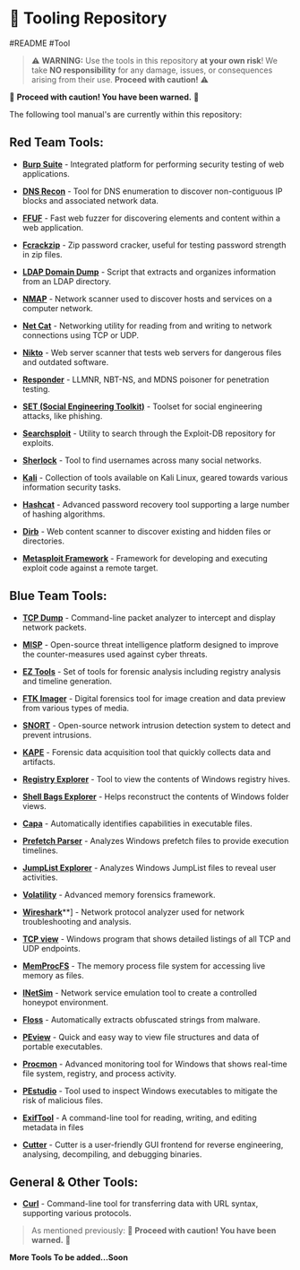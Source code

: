 # 🚀 Tooling Repository
#README #Tool 


> ⚠️ **WARNING:** Use the tools in this repository **at your own risk**! We take **NO responsibility** for any damage, issues, or consequences arising from their use. **Proceed with caution!** ⚠️

🚧 **Proceed with caution! You have been warned.** 🚧

The following tool manual's are currently within this repository:

## Red Team Tools:

- [**Burp Suite**](https://github.com/luke-mckeever/Cyber_Vault/blob/main/Tooling/Red%20Team%20Tools/Burp%20Suite.md) - Integrated platform for performing security testing of web applications.

- [**DNS Recon**](https://github.com/luke-mckeever/Cyber_Vault/blob/main/Tooling/Red%20Team%20Tools/DNS%20Recon.md) - Tool for DNS enumeration to discover non-contiguous IP blocks and associated network data.

- [**FFUF**](https://github.com/luke-mckeever/Cyber_Vault/blob/main/Tooling/Red%20Team%20Tools/FFUF.md) - Fast web fuzzer for discovering elements and content within a web application.

- [**Fcrackzip**](https://github.com/luke-mckeever/Cyber_Vault/blob/main/Tooling/Red%20Team%20Tools/Fcrackzip.md) - Zip password cracker, useful for testing password strength in zip files.

- [**LDAP Domain Dump**](https://github.com/luke-mckeever/Cyber_Vault/blob/main/Tooling/Red%20Team%20Tools/LDAP%20Domain%20Dump.md) - Script that extracts and organizes information from an LDAP directory.

- [**NMAP**](https://github.com/luke-mckeever/Cyber_Vault/blob/main/Tooling/Red%20Team%20Tools/NMAP.md) - Network scanner used to discover hosts and services on a computer network.

- [**Net Cat**](https://github.com/luke-mckeever/Cyber_Vault/blob/main/Tooling/Red%20Team%20Tools/Net%20Cat.md) - Networking utility for reading from and writing to network connections using TCP or UDP.

- [**Nikto**](https://github.com/luke-mckeever/Cyber_Vault/blob/main/Tooling/Red%20Team%20Tools/Nikto.md) - Web server scanner that tests web servers for dangerous files and outdated software.

- [**Responder**](https://github.com/luke-mckeever/Cyber_Vault/blob/main/Tooling/Red%20Team%20Tools/Responder.md) - LLMNR, NBT-NS, and MDNS poisoner for penetration testing.

- [**SET (Social Engineering Toolkit)**](https://github.com/luke-mckeever/Cyber_Vault/blob/main/Tooling/SET%20(Social%20Engineering%20Toolkit).md) - Toolset for social engineering attacks, like phishing.

- [**Searchsploit**](https://github.com/luke-mckeever/Cyber_Vault/blob/main/Tooling/Searchsploit.md) - Utility to search through the Exploit-DB repository for exploits.

- [**Sherlock**](https://github.com/luke-mckeever/Cyber_Vault/blob/main/Tooling/Red%20Team%20Tools/Sherlock.md) - Tool to find usernames across many social networks.

- [**Kali**](https://github.com/luke-mckeever/Cyber_Vault/blob/main/Tooling/Red%20Team%20Tools/Kali.md) - Collection of tools available on Kali Linux, geared towards various information security tasks.

- [**Hashcat**](https://github.com/luke-mckeever/Cyber_Vault/blob/main/Tooling/Red%20Team%20Tools/Hashcat.md) - Advanced password recovery tool supporting a large number of hashing algorithms.
 
- [**Dirb**](https://github.com/luke-mckeever/Cyber_Vault/blob/main/Tooling/Red%20Team%20Tools/Dirb.md) - Web content scanner to discover existing and hidden files or directories.

- [**Metasploit Framework**](https://github.com/luke-mckeever/Cyber_Vault/blob/main/Tooling/Red%20Team%20Tools/Metasploit%20Framework.md) - Framework for developing and executing exploit code against a remote target.


## Blue Team Tools:

- [**TCP Dump**](https://github.com/luke-mckeever/Cyber_Vault/blob/main/Tooling/Blue%20Team%20Tools/TCP%20Dump.md) - Command-line packet analyzer to intercept and display network packets.

- [**MISP**](https://github.com/luke-mckeever/Cyber_Vault/blob/main/Tooling/Blue%20Team%20Tools/MISP.md) - Open-source threat intelligence platform designed to improve the counter-measures used against cyber threats.

- [**EZ Tools**](https://github.com/luke-mckeever/Cyber_Vault/blob/main/Tooling/Blue%20Team%20Tools/EZ%20Tools.md) - Set of tools for forensic analysis including registry analysis and timeline generation.

- [**FTK Imager**](https://github.com/luke-mckeever/Cyber_Vault/blob/main/Tooling/Blue%20Team%20Tools/FTK%20Imager.md) - Digital forensics tool for image creation and data preview from various types of media.

- [**SNORT**](https://github.com/luke-mckeever/Cyber_Vault/blob/main/Tooling/Blue%20Team%20Tools/SNORT.md) - Open-source network intrusion detection system to detect and prevent intrusions.

- [**KAPE**](https://github.com/luke-mckeever/Cyber_Vault/blob/main/Tooling/Blue%20Team%20Tools/KAPE.md) - Forensic data acquisition tool that quickly collects data and artifacts.

- [**Registry Explorer**](https://github.com/luke-mckeever/Cyber_Vault/blob/main/Tooling/Blue%20Team%20Tools/Registry%20Explorer.md) - Tool to view the contents of Windows registry hives.

- [**Shell Bags Explorer**](https://github.com/luke-mckeever/Cyber_Vault/blob/main/Tooling/Blue%20Team%20Tools/Shell%20Bags%20Explorer.md) - Helps reconstruct the contents of Windows folder views.

- [**Capa**](https://github.com/luke-mckeever/Cyber_Vault/blob/main/Tooling/Blue%20Team%20Tools/Capa.md) - Automatically identifies capabilities in executable files.

- [**Prefetch Parser**](https://github.com/luke-mckeever/Cyber_Vault/blob/main/Tooling/Blue%20Team%20Tools/Prefetch%20Parser.md) - Analyzes Windows prefetch files to provide execution timelines.
 
- [**JumpList Explorer**](https://github.com/luke-mckeever/Cyber_Vault/blob/main/Tooling/Blue%20Team%20Tools/JumpList%20Explorer.md) - Analyzes Windows JumpList files to reveal user activities.

- [**Volatility**](https://github.com/luke-mckeever/Cyber_Vault/blob/main/Tooling/Blue%20Team%20Tools/Volatility.md) - Advanced memory forensics framework.

- [**Wireshark**](https://github.com/luke-mckeever/Cyber_Vault/blob/main/Tooling/Blue%20Team%20Tools/Wireshark.md)**] - Network protocol analyzer used for network troubleshooting and analysis.

- [**TCP view**](https://github.com/luke-mckeever/Cyber_Vault/blob/main/Tooling/Blue%20Team%20Tools/TCP%20view.md) - Windows program that shows detailed listings of all TCP and UDP endpoints.

- [**MemProcFS**](https://github.com/luke-mckeever/Cyber_Vault/blob/main/Tooling/Blue%20Team%20Tools/MemProcFS.md) - The memory process file system for accessing live memory as files.

- [**INetSim**](https://github.com/luke-mckeever/Cyber_Vault/blob/main/Tooling/Blue%20Team%20Tools/INetSim.md) - Network service emulation tool to create a controlled honeypot environment.

- [**Floss**](https://github.com/luke-mckeever/Cyber_Vault/blob/main/Tooling/Blue%20Team%20Tools/Floss.md) - Automatically extracts obfuscated strings from malware.

- [**PEview**](https://github.com/luke-mckeever/Cyber_Vault/blob/main/Tooling/Blue%20Team%20Tools/PEview.md) - Quick and easy way to view file structures and data of portable executables.

- [**Procmon**](https://github.com/luke-mckeever/Cyber_Vault/blob/main/Tooling/Blue%20Team%20Tools/Procmon.md) - Advanced monitoring tool for Windows that shows real-time file system, registry, and process activity.

- [**PEstudio**](https://github.com/luke-mckeever/Cyber_Vault/blob/main/Tooling/Blue%20Team%20Tools/PEstudio.md) - Tool used to inspect Windows executables to mitigate the risk of malicious files.

- [**ExifTool**](https://github.com/luke-mckeever/Cyber_Vault/blob/main/Tooling/Blue%20Team%20Tools/ExifTool.md) - A command-line tool for reading, writing, and editing metadata in files

- [**Cutter**](https://github.com/luke-mckeever/Cyber_Vault/blob/main/Tooling/Blue%20Team%20Tools/Cutter.md) - Cutter is a user-friendly GUI frontend for reverse engineering, analysing, decompiling, and debugging binaries.

## General & Other Tools:

- [**Curl**](https://github.com/luke-mckeever/Cyber_Vault/blob/main/Tooling/General%20%26%20Other%20Tools/Curl.md) - Command-line tool for transferring data with URL syntax, supporting various protocols.

> As mentioned previously: 🚧 **Proceed with caution! You have been warned.** 🚧

**More Tools To be added...Soon**